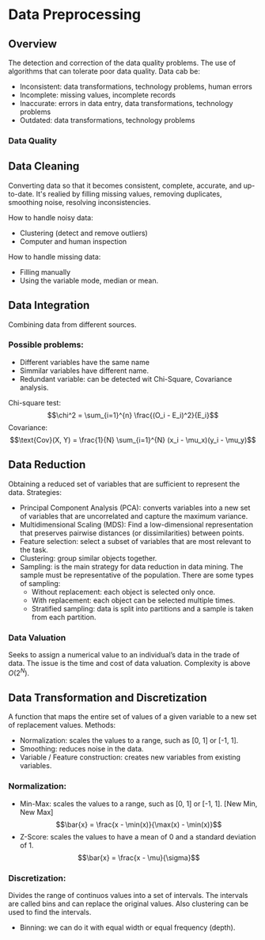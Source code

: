 # Data Preprocessing

## Overview
The detection and correction of the data quality
problems. The use of algorithms that can tolerate poor data
quality.
Data cab be:
- Inconsistent: data transformations, technology problems, human errors
- Incomplete: missing values, incomplete records
- Inaccurate: errors in data entry, data transformations, technology problems
- Outdated: data transformations, technology problems

### Data Quality

## Data Cleaning 
Converting data so that it becomes consistent, complete, accurate, and up-to-date.
It's realied by filling missing values, removing duplicates, smoothing noise, resolving inconsistencies.

How to handle noisy data:
- Clustering (detect and remove outliers)
- Computer and human inspection

How to handle missing data:
- Filling manually
- Using the variable mode, median or mean.

## Data Integration
Combining data from different sources.

### Possible problems:
- Different variables have the same name
- Simmilar variables have different name.
- Redundant variable: can be detected wit Chi-Square, Covariance analysis.

Chi-square test:
$$\chi^2 = \sum_{i=1}^{n} \frac{(O_i - E_i)^2}{E_i}$$
Covariance:
$$\text{Cov}(X, Y) = \frac{1}{N} \sum_{i=1}^{N} (x_i - \mu_x)(y_i - \mu_y)$$


## Data Reduction
Obtaining a reduced set of variables that are sufficient to represent the data.
Strategies:
- Principal Component Analysis (PCA): converts variables into a new set of variables that are uncorrelated and capture the maximum variance.
- Multidimensional Scaling (MDS): Find a low-dimensional representation that preserves pairwise distances (or dissimilarities) between points.
- Feature selection: select a subset of variables that are most relevant to the task.
- Clustering: group similar objects together.
- Sampling: is the main strategy for data reduction in data mining. The sample must be representative of the population. There are some types of sampling:
  - Without replacement: each object is selected only once.
  - With replacement: each object can be selected multiple times.
  - Stratified sampling: data is split into partitions and a sample is taken from each partition.

### Data Valuation
Seeks to assign a numerical value to an individual’s data in the trade of data.
The issue is the time and cost of data valuation. Complexity is above $O(2^N)$.

## Data Transformation and Discretization
A function that maps the entire set of values of a given variable to a new set of replacement values.
Methods:
- Normalization: scales the values to a range, such as [0, 1] or [-1, 1].
- Smoothing: reduces noise in the data.
- Variable / Feature construction: creates new variables from existing variables.

### Normalization:
- Min-Max: scales the values to a range, such as [0, 1] or [-1, 1]. [New Min, New Max]
$$\bar{x} = \frac{x - \min(x)}{\max(x) - \min(x)}$$
- Z-Score: scales the values to have a mean of 0 and a standard deviation of 1.
$$\bar{x} = \frac{x - \mu}{\sigma}$$

### Discretization:
Divides the range of continuos values into a set of intervals. The intervals are called bins and can replace the original values. Also clustering can be used to find the intervals.
- Binning: we can do it with equal width or equal frequency (depth).